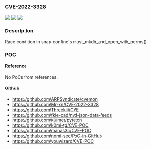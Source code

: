### [CVE-2022-3328](https://cve.mitre.org/cgi-bin/cvename.cgi?name=CVE-2022-3328)
![](https://img.shields.io/static/v1?label=Product&message=snapd&color=blue)
![](https://img.shields.io/static/v1?label=Version&message=0%3C%202.61.1%20&color=brighgreen)
![](https://img.shields.io/static/v1?label=Vulnerability&message=n%2Fa&color=brighgreen)

### Description

Race condition in snap-confine's must_mkdir_and_open_with_perms()

### POC

#### Reference
No PoCs from references.

#### Github
- https://github.com/ARPSyndicate/cvemon
- https://github.com/Mr-xn/CVE-2022-3328
- https://github.com/Threekiii/CVE
- https://github.com/fkie-cad/nvd-json-data-feeds
- https://github.com/k0imet/pyfetch
- https://github.com/k0mi-tg/CVE-POC
- https://github.com/manas3c/CVE-POC
- https://github.com/nomi-sec/PoC-in-GitHub
- https://github.com/youwizard/CVE-POC

